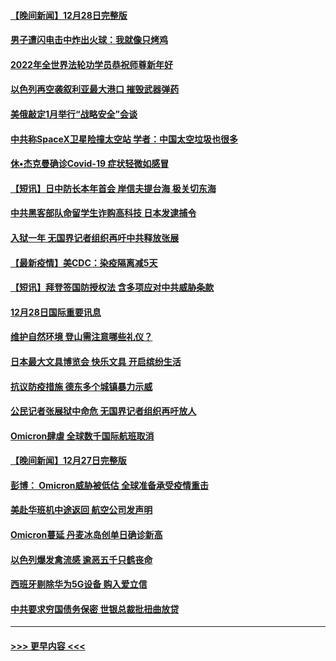 #### [【晚间新闻】12月28日完整版](../pages/prog202/a103305561.md?t=12291300) 
#### [男子遭闪电击中炸出火球：我就像只烤鸡](../pages/prog202/a103304866.md?t=12291300) 
#### [2022年全世界法轮功学员恭祝师尊新年好](../pages/prog202/a103305495.md?t=12291300) 
#### [以色列再空袭叙利亚最大港口 摧毁武器弹药](../pages/prog202/a103305368.md?t=12291300) 
#### [美俄敲定1月举行“战略安全”会谈](../pages/prog202/a103305384.md?t=12291300) 
#### [中共称SpaceX卫星险撞太空站 学者：中国太空垃圾也很多](../pages/prog202/a103305386.md?t=12291300) 
#### [休•杰克曼确诊Covid-19 症状轻微如感冒](../pages/prog202/a103305304.md?t=12291300) 
#### [【短讯】日中防长本年首会 岸信夫提台海 极关切东海](../pages/prog202/a103305156.md?t=12291300) 
#### [中共黑客部队命留学生诈购高科技 日本发逮捕令](../pages/prog202/a103305146.md?t=12291300) 
#### [入狱一年 无国界记者组织再吁中共释放张展](../pages/prog202/a103305179.md?t=12291300) 
#### [【最新疫情】美CDC：染疫隔离减5天](../pages/prog202/a103305167.md?t=12291300) 
#### [【短讯】拜登签国防授权法 含多项应对中共威胁条款](../pages/prog202/a103305158.md?t=12291300) 
#### [12月28日国际重要讯息](../pages/prog202/a103304955.md?t=12291300) 
#### [维护自然环境 登山需注意哪些礼仪？](../pages/prog202/a103304941.md?t=12291300) 
#### [日本最大文具博览会 快乐文具 开启缤纷生活](../pages/prog202/a103304933.md?t=12291300) 
#### [抗议防疫措施 德东多个城镇暴力示威](../pages/prog202/a103304838.md?t=12291300) 
#### [公民记者张展狱中命危 无国界记者组织再吁放人](../pages/prog202/a103304827.md?t=12291300) 
#### [Omicron肆虐 全球数千国际航班取消](../pages/prog202/a103304736.md?t=12291300) 
#### [【晚间新闻】12月27日完整版](../pages/prog202/a103304702.md?t=12291300) 
#### [彭博： Omicron威胁被低估 全球准备承受疫情重击](../pages/prog202/a103304565.md?t=12291300) 
#### [美赴华班机中途返回 航空公司发声明](../pages/prog202/a103304690.md?t=12291300) 
#### [Omicron蔓延 丹麦冰岛创单日确诊新高](../pages/prog202/a103304695.md?t=12291300) 
#### [以色列爆发禽流感 逾恶五千只鹤丧命](../pages/prog202/a103304653.md?t=12291300) 
#### [西班牙剔除华为5G设备 购入爱立信](../pages/prog202/a103304530.md?t=12291300) 
#### [中共要求穷国债务保密 世银总裁批扭曲放贷](../pages/prog202/a103304500.md?t=12291300) 

----
#### [ >>> 更早内容 <<< ](../indexes/prog202-earlier.md)
